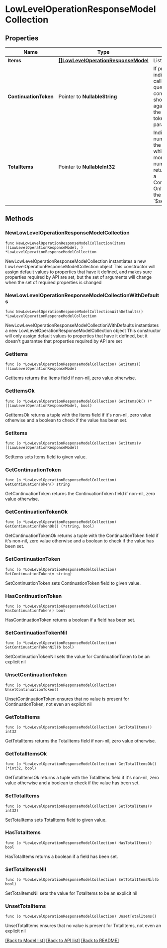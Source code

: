 # LowLevelOperationResponseModelCollection

## Properties

Name | Type | Description | Notes
------------ | ------------- | ------------- | -------------
**Items** | [**[]LowLevelOperationResponseModel**](LowLevelOperationResponseModel.md) | List of items. | 
**ContinuationToken** | Pointer to **NullableString** | If present, indicates to the caller that the query was not complete, and they should call the API again specifying the continuation token as a query parameter. | [optional] 
**TotalItems** | Pointer to **NullableInt32** | Indicates the total number of items in the collection, which may be more than the number of Items returned, if there is a ContinuationToken.  Only returned in the response to &#x60;$search&#x60; APIs. | [optional] 

## Methods

### NewLowLevelOperationResponseModelCollection

`func NewLowLevelOperationResponseModelCollection(items []LowLevelOperationResponseModel, ) *LowLevelOperationResponseModelCollection`

NewLowLevelOperationResponseModelCollection instantiates a new LowLevelOperationResponseModelCollection object
This constructor will assign default values to properties that have it defined,
and makes sure properties required by API are set, but the set of arguments
will change when the set of required properties is changed

### NewLowLevelOperationResponseModelCollectionWithDefaults

`func NewLowLevelOperationResponseModelCollectionWithDefaults() *LowLevelOperationResponseModelCollection`

NewLowLevelOperationResponseModelCollectionWithDefaults instantiates a new LowLevelOperationResponseModelCollection object
This constructor will only assign default values to properties that have it defined,
but it doesn't guarantee that properties required by API are set

### GetItems

`func (o *LowLevelOperationResponseModelCollection) GetItems() []LowLevelOperationResponseModel`

GetItems returns the Items field if non-nil, zero value otherwise.

### GetItemsOk

`func (o *LowLevelOperationResponseModelCollection) GetItemsOk() (*[]LowLevelOperationResponseModel, bool)`

GetItemsOk returns a tuple with the Items field if it's non-nil, zero value otherwise
and a boolean to check if the value has been set.

### SetItems

`func (o *LowLevelOperationResponseModelCollection) SetItems(v []LowLevelOperationResponseModel)`

SetItems sets Items field to given value.


### GetContinuationToken

`func (o *LowLevelOperationResponseModelCollection) GetContinuationToken() string`

GetContinuationToken returns the ContinuationToken field if non-nil, zero value otherwise.

### GetContinuationTokenOk

`func (o *LowLevelOperationResponseModelCollection) GetContinuationTokenOk() (*string, bool)`

GetContinuationTokenOk returns a tuple with the ContinuationToken field if it's non-nil, zero value otherwise
and a boolean to check if the value has been set.

### SetContinuationToken

`func (o *LowLevelOperationResponseModelCollection) SetContinuationToken(v string)`

SetContinuationToken sets ContinuationToken field to given value.

### HasContinuationToken

`func (o *LowLevelOperationResponseModelCollection) HasContinuationToken() bool`

HasContinuationToken returns a boolean if a field has been set.

### SetContinuationTokenNil

`func (o *LowLevelOperationResponseModelCollection) SetContinuationTokenNil(b bool)`

 SetContinuationTokenNil sets the value for ContinuationToken to be an explicit nil

### UnsetContinuationToken
`func (o *LowLevelOperationResponseModelCollection) UnsetContinuationToken()`

UnsetContinuationToken ensures that no value is present for ContinuationToken, not even an explicit nil
### GetTotalItems

`func (o *LowLevelOperationResponseModelCollection) GetTotalItems() int32`

GetTotalItems returns the TotalItems field if non-nil, zero value otherwise.

### GetTotalItemsOk

`func (o *LowLevelOperationResponseModelCollection) GetTotalItemsOk() (*int32, bool)`

GetTotalItemsOk returns a tuple with the TotalItems field if it's non-nil, zero value otherwise
and a boolean to check if the value has been set.

### SetTotalItems

`func (o *LowLevelOperationResponseModelCollection) SetTotalItems(v int32)`

SetTotalItems sets TotalItems field to given value.

### HasTotalItems

`func (o *LowLevelOperationResponseModelCollection) HasTotalItems() bool`

HasTotalItems returns a boolean if a field has been set.

### SetTotalItemsNil

`func (o *LowLevelOperationResponseModelCollection) SetTotalItemsNil(b bool)`

 SetTotalItemsNil sets the value for TotalItems to be an explicit nil

### UnsetTotalItems
`func (o *LowLevelOperationResponseModelCollection) UnsetTotalItems()`

UnsetTotalItems ensures that no value is present for TotalItems, not even an explicit nil

[[Back to Model list]](../README.md#documentation-for-models) [[Back to API list]](../README.md#documentation-for-api-endpoints) [[Back to README]](../README.md)


